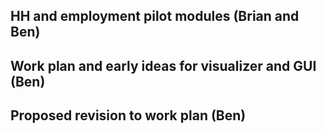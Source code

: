 ## HH and employment pilot modules (Brian and Ben)

## Work plan and early ideas for visualizer and GUI (Ben)

## Proposed revision to work plan (Ben)
